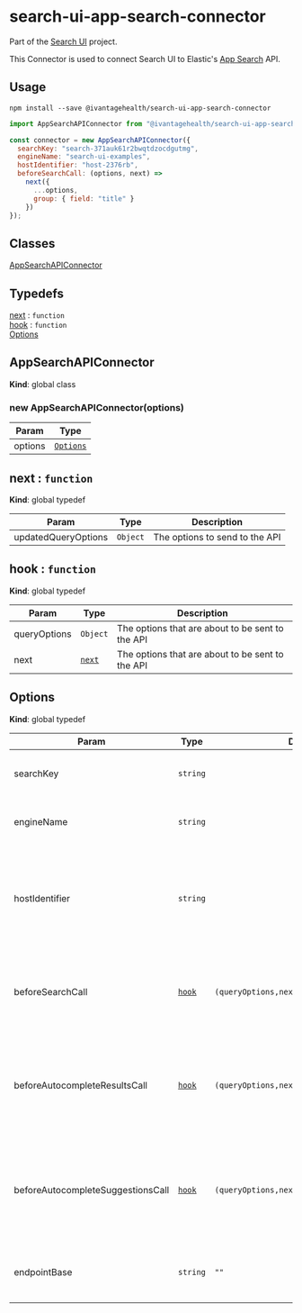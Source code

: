 # search-ui-app-search-connector

Part of the [Search UI](https://github.com/ivantage/search-ui) project.

This Connector is used to connect Search UI to Elastic's [App Search](https://www.elastic.co/cloud/app-search-service) API.

## Usage

```shell
npm install --save @ivantagehealth/search-ui-app-search-connector
```

```js
import AppSearchAPIConnector from "@ivantagehealth/search-ui-app-search-connector";

const connector = new AppSearchAPIConnector({
  searchKey: "search-371auk61r2bwqtdzocdgutmg",
  engineName: "search-ui-examples",
  hostIdentifier: "host-2376rb",
  beforeSearchCall: (options, next) =>
    next({
      ...options,
      group: { field: "title" }
    })
});
```

## Classes

<dl>
<dt><a href="#AppSearchAPIConnector">AppSearchAPIConnector</a></dt>
<dd></dd>
</dl>

## Typedefs

<dl>
<dt><a href="#next">next</a> : <code>function</code></dt>
<dd></dd>
<dt><a href="#hook">hook</a> : <code>function</code></dt>
<dd></dd>
<dt><a href="#Options">Options</a></dt>
<dd></dd>
</dl>

<a name="AppSearchAPIConnector"></a>

## AppSearchAPIConnector

**Kind**: global class
<a name="new_AppSearchAPIConnector_new"></a>

### new AppSearchAPIConnector(options)

| Param   | Type                             |
| ------- | -------------------------------- |
| options | [<code>Options</code>](#Options) |

<a name="next"></a>

## next : <code>function</code>

**Kind**: global typedef

| Param               | Type                | Description                    |
| ------------------- | ------------------- | ------------------------------ |
| updatedQueryOptions | <code>Object</code> | The options to send to the API |

<a name="hook"></a>

## hook : <code>function</code>

**Kind**: global typedef

| Param        | Type                       | Description                                      |
| ------------ | -------------------------- | ------------------------------------------------ |
| queryOptions | <code>Object</code>        | The options that are about to be sent to the API |
| next         | [<code>next</code>](#next) | The options that are about to be sent to the API |

<a name="Options"></a>

## Options

**Kind**: global typedef

| Param                             | Type                       | Default                                                      | Description                                                                                                                   |
| --------------------------------- | -------------------------- | ------------------------------------------------------------ | ----------------------------------------------------------------------------------------------------------------------------- |
| searchKey                         | <code>string</code>        |                                                              | Credential found in your App Search Dashboard                                                                                 |
| engineName                        | <code>string</code>        |                                                              | Engine to query, found in your App Search Dashboard                                                                           |
| hostIdentifier                    | <code>string</code>        |                                                              | Credential found in your App Search Dashboard Useful when proxying the Swiftype API or developing against a local API server. |
| beforeSearchCall                  | [<code>hook</code>](#hook) | <code>(queryOptions,next)&#x3D;&gt;next(queryOptions)</code> | A hook to amend query options before the request is sent to the API in a query on an "onSearch" event.                        |
| beforeAutocompleteResultsCall     | [<code>hook</code>](#hook) | <code>(queryOptions,next)&#x3D;&gt;next(queryOptions)</code> | A hook to amend query options before the request is sent to the API in a "results" query on an "onAutocomplete" event.        |
| beforeAutocompleteSuggestionsCall | [<code>hook</code>](#hook) | <code>(queryOptions,next)&#x3D;&gt;next(queryOptions)</code> | A hook to amend query options before the request is sent to the API in a "suggestions" query on an "onAutocomplete" event.    |
| endpointBase                      | <code>string</code>        | <code>""</code>                                              | Overrides the base of the Swiftype API endpoint completely.                                                                   |
